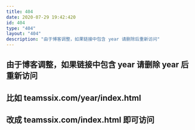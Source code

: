 ```yaml
---
title: 404
date: 2020-07-29 19:42:420
id: 404
type: "404"
layout: "404"
description: "由于博客调整，如果链接中包含 year 请删除后重新访问"
---
```


## 由于博客调整，如果链接中包含 year 请删除 year 后重新访问

## 比如 teamssix.com/year/index.html 

## 改成 teamssix.com/index.html 即可访问
